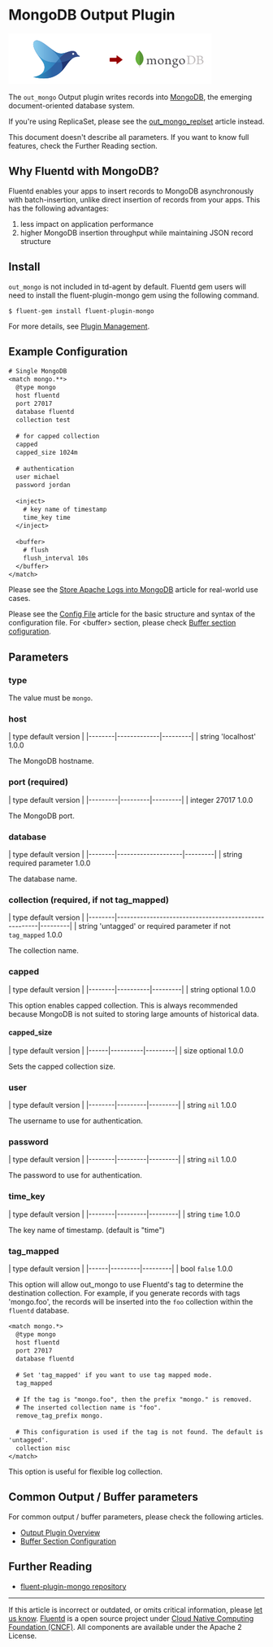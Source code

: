 # MongoDB Output Plugin

![](/images/plugins/output/mongo.png)

The `out_mongo` Output plugin writes records into
[MongoDB](http://mongodb.org/), the emerging document-oriented database
system.

If you're using ReplicaSet, please see the
[out\_mongo\_replset](/plugins/output/mongo_replset.md) article instead.

This document doesn't describe all parameters. If you want to know full
features, check the Further Reading section.


## Why Fluentd with MongoDB?

Fluentd enables your apps to insert records to MongoDB asynchronously
with batch-insertion, unlike direct insertion of records from your apps.
This has the following advantages:

1.  less impact on application performance
2.  higher MongoDB insertion throughput while maintaining JSON record
    structure


## Install

`out_mongo` is not included in td-agent by default. Fluentd gem users
will need to install the fluent-plugin-mongo gem using the following
command.

``` {.CodeRay}
$ fluent-gem install fluent-plugin-mongo
```

For more details, see [Plugin Management](/deployment/plugin-management.md).


## Example Configuration

``` {.CodeRay}
# Single MongoDB
<match mongo.**>
  @type mongo
  host fluentd
  port 27017
  database fluentd
  collection test

  # for capped collection
  capped
  capped_size 1024m

  # authentication
  user michael
  password jordan

  <inject>
    # key name of timestamp
    time_key time
  </inject>

  <buffer>
    # flush
    flush_interval 10s
  </buffer>
</match>
```

Please see the [Store Apache Logs into MongoDB](/articles/apache-to-mongodb.md)
article for real-world use cases.

Please see the [Config File](/configuration/config-file.md) article for the basic
structure and syntax of the configuration file. For \<buffer\> section,
please check [Buffer section cofiguration](/configuration/buffer-section.md).


## Parameters


### type

The value must be `mongo`.


### host

|	    type      default     version	|
|--------|-------------|---------|
|	   string   'localhost'    1.0.0

The MongoDB hostname.


### port (required)

|	    type     default   version	|
|---------|---------|---------|
|	   integer    27017     1.0.0

The MongoDB port.


### database

|	    type         default         version	|
|--------|--------------------|---------|
|	   string   required parameter    1.0.0

The database name.


### collection (required, if not tag\_mapped)

|	    type                          default                          version	|
|--------|------------------------------------------------------|---------|
|	   string   'untagged' or required parameter if not `tag_mapped`    1.0.0

The collection name.


### capped

|	    type    default    version	|
|--------|----------|---------|
|	   string   optional    1.0.0

This option enables capped collection. This is always recommended
because MongoDB is not suited to storing large amounts of historical
data.

#### capped\_size

|	   type   default    version	|
|------|----------|---------|
|	   size   optional    1.0.0

Sets the capped collection size.


### user

|	    type    default   version	|
|--------|---------|---------|
|	   string    `nil`     1.0.0

The username to use for authentication.


### password

|	    type    default   version	|
|--------|---------|---------|
|	   string    `nil`     1.0.0

The password to use for authentication.


### time\_key

|	    type    default   version	|
|--------|---------|---------|
|	   string   `time`     1.0.0

The key name of timestamp. (default is "time")


### tag\_mapped

|	   type   default   version	|
|------|---------|---------|
|	   bool   `false`    1.0.0

This option will allow out\_mongo to use Fluentd's tag to determine the
destination collection. For example, if you generate records with tags
'mongo.foo', the records will be inserted into the `foo` collection
within the `fluentd` database.

``` {.CodeRay}
<match mongo.*>
  @type mongo
  host fluentd
  port 27017
  database fluentd

  # Set 'tag_mapped' if you want to use tag mapped mode.
  tag_mapped

  # If the tag is "mongo.foo", then the prefix "mongo." is removed.
  # The inserted collection name is "foo".
  remove_tag_prefix mongo.

  # This configuration is used if the tag is not found. The default is 'untagged'.
  collection misc
</match>
```

This option is useful for flexible log collection.


## Common Output / Buffer parameters

For common output / buffer parameters, please check the following
articles.

-   [Output Plugin Overview](/plugins/output/README.md)
-   [Buffer Section Configuration](/configuration/buffer-section.md)


## Further Reading

-   [fluent-plugin-mongo repository](https://github.com/fluent/fluent-plugin-mongo)


------------------------------------------------------------------------

If this article is incorrect or outdated, or omits critical information, please [let us know](https://github.com/fluent/fluentd-docs/issues?state=open).
[Fluentd](http://www.fluentd.org/) is a open source project under [Cloud Native Computing Foundation (CNCF)](https://cncf.io/). All components are available under the Apache 2 License.
